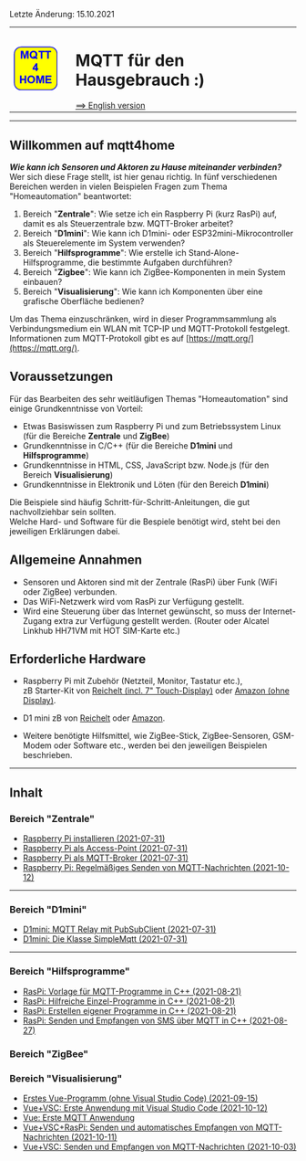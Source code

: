 Letzte &Auml;nderung: 15.10.2021
<table><tr><td><img src="md/logo/mqtt4home_96.png"></td><td>&nbsp;</td><td>
<h1>MQTT f&uuml;r den Hausgebrauch :)</h1>
<a href="readme.md">==> English version</a> &nbsp; &nbsp; &nbsp; 
</td></tr></table><hr>

## Willkommen auf mqtt4home   

__*Wie kann ich Sensoren und Aktoren zu Hause miteinander verbinden?*__   
Wer sich diese Frage stellt, ist hier genau richtig. In f&uuml;nf verschiedenen Bereichen 
 werden in vielen Beispielen Fragen zum Thema "Homeautomation" beantwortet:   
1. Bereich "__Zentrale__": Wie setze ich ein Raspberry Pi (kurz RasPi) auf, damit es als Steuerzentrale bzw. MQTT-Broker arbeitet?   
2. Bereich "__D1mini__": Wie kann ich D1mini- oder ESP32mini-Mikrocontroller als Steuerelemente im System verwenden?   
3. Bereich "__Hilfsprogramme__": Wie erstelle ich Stand-Alone-Hilfsprogramme, die bestimmte Aufgaben durchf&uuml;hren?   
4. Bereich "__Zigbee__": Wie kann ich ZigBee-Komponenten in mein System einbauen?   
5. Bereich "__Visualisierung__": Wie kann ich Komponenten &uuml;ber eine grafische Oberfl&auml;che bedienen?   

Um das Thema einzuschr&auml;nken, wird in dieser Programmsammlung als Verbindungsmedium ein WLAN mit TCP-IP und MQTT-Protokoll festgelegt.   
Informationen zum MQTT-Protokoll gibt es auf [https://mqtt.org/](https://mqtt.org/).   

## Voraussetzungen

F&uuml;r das Bearbeiten des sehr weitl&auml;ufigen Themas "Homeautomation" sind einige Grundkenntnisse von Vorteil:   
* Etwas Basiswissen zum Raspberry Pi und zum Betriebssystem Linux (f&uuml;r die Bereiche __Zentrale__ und __ZigBee__)   
* Grundkenntnisse in C/C++ (f&uuml;r die Bereiche __D1mini__ und __Hilfsprogramme__)   
* Grundkenntnisse in HTML, CSS, JavaScript bzw. Node.js (f&uuml;r den Bereich __Visualisierung__)   
* Grundkenntnisse in Elektronik und L&ouml;ten (f&uuml;r den Bereich __D1mini__)   

Die Beispiele sind h&auml;ufig Schritt-f&uuml;r-Schritt-Anleitungen, die gut nachvollziehbar sein sollten.   
Welche Hard- und Software f&uuml;r die Bespiele ben&ouml;tigt wird, steht bei den jeweiligen Erkl&auml;rungen dabei.   
   
## Allgemeine Annahmen   

* Sensoren und Aktoren sind mit der Zentrale (RasPi) &uuml;ber Funk (WiFi oder ZigBee) verbunden.
* Das WiFi-Netzwerk wird vom RasPi zur Verf&uuml;gung gestellt.
* Wird eine Steuerung &uuml;ber das Internet gew&uuml;nscht, so muss der Internet-Zugang extra zur Verf&uuml;gung gestellt werden. (Router oder Alcatel Linkhub HH71VM mit HOT SIM-Karte etc.)

## Erforderliche Hardware   

* Raspberry Pi mit Zubeh&ouml;r (Netzteil, Monitor, Tastatur etc.),   
zB Starter-Kit von [Reichelt (incl. 7" Touch-Display)](https://www.reichelt.at/at/de/raspberry-pi-4-b-4gb-inkl-7-touch-display-gehaeuse-rpi4-bdl-4gb-7td-p291393.html?PROVID=2807&gclid=Cj0KCQjw9O6HBhCrARIsADx5qCSgJ1AiDo2X72WmgAzl4nAxSPFg4yIhT37OJYww45nqSir0qp0gd-waAjhcEALw_wcB) oder 
[Amazon (ohne Display)](https://www.amazon.de/Raspberry-SD-Karte-Ultimatives-Quad-Core-unterst%C3%BCtzt/dp/B082PSBBMM/ref=sr_1_1_sspa?__mk_de_DE=%C3%85M%C3%85%C5%BD%C3%95%C3%91&dchild=1&keywords=raspberry+pi+4+set&qid=1627196094&sr=8-1-spons&psc=1&spLa=ZW5jcnlwdGVkUXVhbGlmaWVyPUFXQ0QzNDU2UU9QVTYmZW5jcnlwdGVkSWQ9QTA1ODg3NDgyTUlMWFpXWjNCWTZJJmVuY3J5cHRlZEFkSWQ9QTA1MDMyMjUzMElTVENaSEJHWTNLJndpZGdldE5hbWU9c3BfYXRmJmFjdGlvbj1jbGlja1JlZGlyZWN0JmRvTm90TG9nQ2xpY2s9dHJ1ZQ==).   
* D1 mini zB von [Reichelt](https://www.reichelt.at/at/de/d1-mini-esp8266-v2-0-d1-mini-p253978.html?PROVID=2807&gclid=Cj0KCQjw9O6HBhCrARIsADx5qCQ36slwX3O8fPPdBLJoEg1YwBGT9tDJQfl-IjdhpwqzUj0-DTPbe8saAswVEALw_wcB) oder [Amazon](https://www.amazon.de/AZDelivery-D1-Mini-ESP8266-12E-kompatibel/dp/B01N9RXGHY/ref=asc_df_B01N9RXGHY/?tag=googshopde-21&linkCode=df0&hvadid=309008177512&hvpos=&hvnetw=g&hvrand=15638866670190817706&hvpone=&hvptwo=&hvqmt=&hvdev=c&hvdvcmdl=&hvlocint=&hvlocphy=1000900&hvtargid=pla-378671262456&psc=1&th=1&psc=1&tag=&ref=&adgrpid=65257070361&hvpone=&hvptwo=&hvadid=309008177512&hvpos=&hvnetw=g&hvrand=15638866670190817706&hvqmt=&hvdev=c&hvdvcmdl=&hvlocint=&hvlocphy=1000900&hvtargid=pla-378671262456).   

* Weitere ben&ouml;tigte Hilfsmittel, wie ZigBee-Stick, ZigBee-Sensoren, GSM-Modem oder Software etc., werden bei den jeweiligen Beispielen beschrieben.   

---   

## Inhalt
### Bereich "Zentrale"
* [Raspberry Pi installieren (2021-07-31)](md/m4h01_RasPiInstall.md)
* [Raspberry Pi als Access-Point (2021-07-31)](md/m4h02_RasPiAccessPoint.md)
* [Raspberry Pi als MQTT-Broker (2021-07-31)](md/m4h03_RasPiMQTTBroker.md)
* [Raspberry Pi: Regelm&auml;&szlig;iges Senden von MQTT-Nachrichten (2021-10-12)](md/m4h104_RasPi_crontab.md)
---   
### Bereich "D1mini"
* [D1mini: MQTT Relay mit PubSubClient (2021-07-31)](md/m4h04_D1mqttRelayD1.md)
* [D1mini: Die Klasse SimpleMqtt (2021-07-31)](md/m4h05_D1SimpleMqtt.md)

---   
### Bereich "Hilfsprogramme"
* [RasPi: Vorlage f&uuml;r MQTT-Programme in C++ (2021-08-21)](md/m4h07_RasPiCppBase.md)
* [RasPi: Hilfreiche Einzel-Programme in C++ (2021-08-21)](md/m4h08_RasPiCppDemos.md)
* [RasPi: Erstellen eigener Programme in C++ (2021-08-21)](md/m4h09_RasPiCppCreatingYourOwnProgs.md)
* [RasPi: Senden und Empfangen von SMS &uuml;ber MQTT in C++ (2021-08-27)](md/m4h10_RasPiCppSms.md)

### Bereich "ZigBee"

### Bereich "Visualisierung"
* [Erstes Vue-Programm (ohne Visual Studio Code) (2021-09-15)](md/m4h501_Vue_Hello.md)
* [Vue+VSC: Erste Anwendung mit Visual Studio Code (2021-10-12)](md/m4h502_Vue_Hello_VSC.md)
* [Vue: Erste MQTT Anwendung](md/m4h503_Mqtt_mini.md)
* [Vue+VSC+RasPi: Senden und automatisches Empfangen von MQTT-Nachrichten (2021-10-11)](md/m4h504_Vue_PubSub2.md)
* [Vue+VSC: Senden und Empfangen von MQTT-Nachrichten (2021-10-03)](md/m4h505_Vue_Mqtt1.md)
